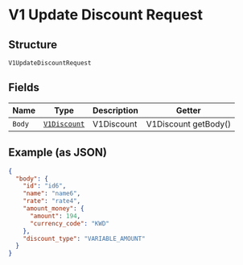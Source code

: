 
# V1 Update Discount Request

## Structure

`V1UpdateDiscountRequest`

## Fields

| Name | Type | Description | Getter |
|  --- | --- | --- | --- |
| `Body` | [`V1Discount`](/doc/models/v1-discount.md) | V1Discount | V1Discount getBody() |

## Example (as JSON)

```json
{
  "body": {
    "id": "id6",
    "name": "name6",
    "rate": "rate4",
    "amount_money": {
      "amount": 194,
      "currency_code": "KWD"
    },
    "discount_type": "VARIABLE_AMOUNT"
  }
}
```

